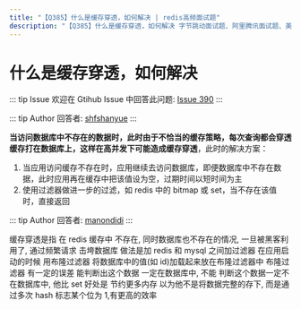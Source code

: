 ```yaml
---
title: "【Q385】什么是缓存穿透，如何解决 | redis高频面试题"
description: "【Q385】什么是缓存穿透，如何解决 字节跳动面试题、阿里腾讯面试题、美团小米面试题。"
---
```


# 什么是缓存穿透，如何解决

::: tip Issue
欢迎在 Gtihub Issue 中回答此问题: [Issue 390](https://github.com/shfshanyue/Daily-Question/issues/390)
:::

::: tip Author
回答者: [shfshanyue](https://github.com/shfshanyue)
:::

**当访问数据库中不存在的数据时，此时由于不恰当的缓存策略，每次查询都会穿透缓存打在数据库上，这样在高并发下可能造成缓存穿透**，此时的解决方案：

1. 当应用访问缓存不存在时，应用继续去访问数据库，即便数据库中不存在数据，此时应用再在缓存中把该值设为空，过期时间以短时间为主
1. 使用过滤器做进一步的过滤，如 redis 中的 bitmap 或 set，当不存在该值时，直接返回

::: tip Author
回答者: [manondidi](https://github.com/manondidi)
:::

缓存穿透是指 在 redis 缓存中 不存在, 同时数据库也不存在的情况,
一旦被黑客利用了, 通过频繁请求 击垮数据库
做法是加 redis 和 mysql 之间加过滤器
在应用启动的时候 用布隆过滤器 将数据库中的值(如 id)加载起来放在布隆过滤器中
布隆过滤器 有一定的误差 能判断出这个数据 一定在数据库中, 不能 判断这个数据一定不在数据库中,
他比 set 好处是 节约更多内存 以为他不是将数据完整的存下, 而是通过多次 hash 标志某个位为 1,有更高的效率
